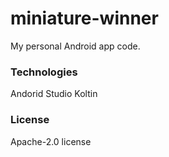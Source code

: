# miniature-winner
My personal Android app code. 

### Technologies
Andorid Studio 
Koltin 

### License
Apache-2.0 license
